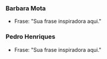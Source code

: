 ### Barbara Mota

- Frase: "Sua frase inspiradora aqui."

### Pedro Henriques

- Frase: "Sua frase inspiradora aqui."
